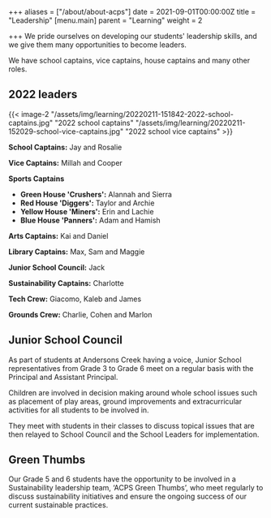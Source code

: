 +++
aliases = ["/about/about-acps"]
date = 2021-09-01T00:00:00Z
title = "Leadership"
[menu.main]
parent = "Learning"
weight = 2

+++
We pride ourselves on developing our students' leadership skills, and we give them many opportunities to become leaders.

We have school captains, vice captains, house captains and many other roles.

## 2022 leaders

{{< image-2 "/assets/img/learning/20220211-151842-2022-school-captains.jpg" "2022 school captains" "/assets/img/learning/20220211-152029-school-vice-captains.jpg" "2022 school vice captains" >}}

**School Captains:** Jay and Rosalie

**Vice Captains:** Millah and Cooper

**Sports Captains**

* **Green House 'Crushers':** Alannah and Sierra
* **Red House 'Diggers':** Taylor and Archie
* **Yellow House 'Miners':** Erin and Lachie
* **Blue House 'Panners':** Adam and Hamish

**Arts Captains:** Kai and Daniel

**Library Captains:** Max, Sam and Maggie

**Junior School Council:** Jack

**Sustainability Captains:** Charlotte

**Tech Crew:** Giacomo, Kaleb and James

**Grounds Crew:** Charlie, Cohen and Marlon

## Junior School Council

As part of students at Andersons Creek having a voice, Junior School representatives from Grade 3 to Grade 6 meet on a regular basis with the Principal and Assistant Principal.

Children are involved in decision making around whole school issues such as placement of play areas, ground improvements and extracurricular activities for all students to be involved in.

They meet with students in their classes to discuss topical issues that are then relayed to School Council and the School Leaders for implementation.

## Green Thumbs

Our Grade 5 and 6 students have the opportunity to be involved in a Sustainability leadership team, ‘ACPS Green Thumbs’, who meet regularly to discuss sustainability initiatives and ensure the ongoing success of our current sustainable practices.